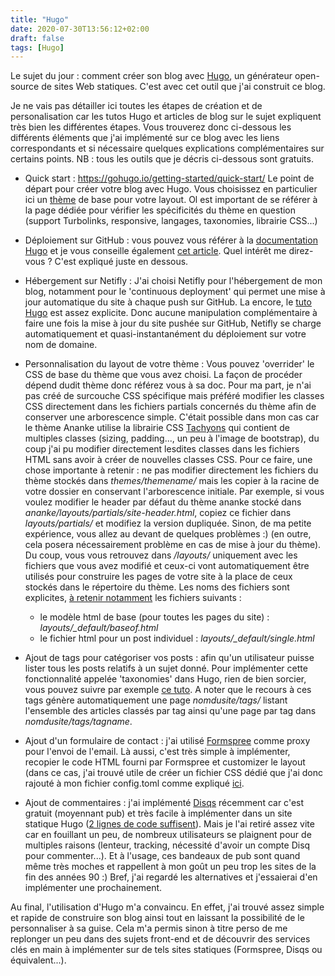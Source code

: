 ```yaml
---
title: "Hugo"
date: 2020-07-30T13:56:12+02:00
draft: false
tags: [Hugo]
---
```


Le sujet du jour : comment créer son blog avec [Hugo](https://gohugo.io/), un générateur open-source de sites Web statiques. C'est avec cet outil que j'ai construit ce blog.

Je ne vais pas détailler ici toutes les étapes de création et de personalisation car les tutos Hugo et articles de blog sur le sujet expliquent très bien les différentes étapes. Vous trouverez donc ci-dessous les différents éléments que j'ai implémenté sur ce blog avec les liens correspondants et si nécessaire quelques explications complémentaires sur certains points.
NB : tous les outils que je décris ci-dessous sont gratuits.

* Quick start : https://gohugo.io/getting-started/quick-start/
Le point de départ pour créer votre blog avec Hugo. Vous choisissez en particulier ici un [thème](https://themes.gohugo.io/) de base pour votre layout. Ol est important de se référer à la page dédiée pour vérifier les spécificités du thème en question (support Turbolinks, responsive, langages, taxonomies, librairie CSS...)

* Déploiement sur GitHub : vous pouvez vous référer à la [documentation Hugo](https://gohugo.io/hosting-and-deployment/hosting-on-github/) et je vous conseille également [cet article](https://inside.getambassador.com/creating-and-deploying-your-first-hugo-site-to-github-pages-1e1f496cf88d). Quel intérêt me direz-vous ? C'est expliqué juste en dessous.

* Hébergement sur Netifly : J'ai choisi Netifly pour l'hébergement de mon blog, notamment pour le 'continuous deployment' qui permet une mise à jour automatique du site à chaque push sur GitHub. La encore, le [tuto Hugo](https://gohugo.io/hosting-and-deployment/hosting-on-netlify/) est assez explicite. Donc aucune manipulation complémentaire à faire une fois la mise à jour du site pushée sur GitHub, Netifly se charge automatiquement et quasi-instantanément du déploiement sur votre nom de domaine.

* Personnalisation du layout de votre thème :
Vous pouvez 'overrider' le CSS de base du thème que vous avez choisi. La façon de procéder dépend dudit thème donc référez vous à sa doc.
Pour ma part, je n'ai pas créé de surcouche CSS spécifique mais préféré modifier les classes CSS directement dans les fichiers partials concernés du thème afin de conserver une arborescence simple. C'était possible dans mon cas car le thème Ananke utilise la librairie CSS [Tachyons](http://tachyons.io/) qui contient de multiples classes (sizing, padding..., un peu à l'image de bootstrap), du coup j'ai pu modifier directement lesdites classes dans les fichiers HTML sans avoir à créer de nouvelles classes CSS.
Pour ce faire, une chose importante à retenir : ne pas modifier directement les fichiers du thème stockés dans _themes/themename/_ mais les copier à la racine de votre dossier en conservant l'arborescence initiale. Par exemple, si vous voulez modifier le header par défaut du thème ananke stocké dans _ananke/layouts/partials/site-header.html_, copiez ce fichier dans _layouts/partials/_ et modifiez la version dupliquée. Sinon, de ma petite expérience, vous allez au devant de quelques problèmes :) (en outre, cela posera nécessairement problème en cas de mise à jour du thème). Du coup, vous vous retrouvez dans _/layouts/_ uniquement avec les fichiers que vous avez modifié et ceux-ci vont automatiquement être utilisés pour construire les pages de votre site à la place de ceux stockés dans le répertoire du thème.
Les noms des fichiers sont explicites, [à retenir notamment](https://gohugo.io/templates/base/) les fichiers suivants :
    * le modèle html de base (pour toutes les pages du site) : *layouts/_default/baseof.html*
    * le fichier html pour un post individuel : *layouts/_default/single.html*

* Ajout de tags pour catégoriser vos posts : afin qu'un utilisateur puisse lister tous les posts relatifs à un sujet donné. Pour implémenter cette fonctionnalité appelée 'taxonomies' dans Hugo, rien de bien sorcier, vous pouvez suivre par exemple [ce tuto](https://www.jakewiesler.com/blog/hugo-taxonomies). A noter que le recours à ces tags génère automatiquement une page _nomdusite/tags/_ listant l'ensemble des articles classés par tag ainsi qu'une page par tag dans _nomdusite/tags/tagname_.

* Ajout d'un formulaire de contact : j'ai utilisé [Formspree](formspree.io) comme proxy pour l'envoi de l'email. Là aussi, c'est très simple à implémenter, recopier le code HTML fourni par Formspree et customizer le layout (dans ce cas, j'ai trouvé utile de créer un fichier CSS dédié que j'ai donc rajouté à mon fichier config.toml comme expliqué [ici](https://themes.gohugo.io/gohugo-theme-ananke/#custom-css).

* Ajout de commentaires : j'ai implémenté [Disqs](https://disqus.com/) récemment car c'est gratuit (moyennant pub) et très facile à implémenter dans un site statique Hugo ([2 lignes de code suffisent](https://gohugo.io/content-management/comments/)). Mais je l'ai retiré assez vite car en fouillant un peu, de nombreux utilisateurs se plaignent pour de multiples raisons (lenteur, tracking, nécessité d'avoir un compte Disq pour commenter...). Et à l'usage, ces bandeaux de pub sont quand même très moches et rappellent à mon goût un peu trop les sites de la fin des années 90 :) Bref, j'ai regardé les alternatives et j'essaierai d'en implémenter une prochainement.

Au final, l'utilisation d'Hugo m'a convaincu. En effet, j'ai trouvé assez simple et rapide de construire son blog ainsi tout en laissant la possibilité de le personnaliser à sa guise. Cela m'a permis sinon à titre perso de me replonger un peu dans des sujets front-end et de découvrir des services clés en main à implémenter sur de tels sites statiques (Formspree, Disqs ou équivalent...).

